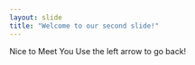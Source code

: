 ```yaml
---
layout: slide
title: "Welcome to our second slide!"
---
```

Nice to Meet You
Use the left arrow to go back!
